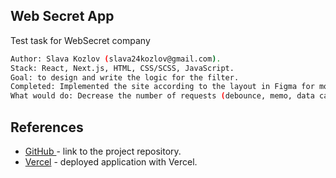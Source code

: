 ## Web Secret App

Test task for WebSecret company

```bash
Author: Slava Kozlov (slava24kozlov@gmail.com).
Stack: React, Next.js, HTML, CSS/SCSS, JavaScript.
Goal: to design and write the logic for the filter.
Completed: Implemented the site according to the layout in Figma for mobile, tablet and desktop. Added the ability to filter by brand and price.
What would do: Decrease the number of requests (debounce, memo, data caching, web storage)

```

## References

- [GitHub ](https://github.com/slava24kozlov/websecret) - link to the project repository.
- [Vercel](https://websecret.vercel.app) - deployed application with Vercel.
